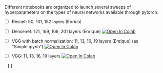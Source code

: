 Different notebooks are organized to launch several sweeps of hyperparameters on the types of neural networks available through pytorch.
- [ ] Resnet: 50, 101, 152 layers (Enrico)

- [ ] Densenet: 121, 169, 169, 201 layers (Enrique) <a href="http://colab.research.google.com/github/EnriqueFV/cad_dl/blob/main/Binary DENSENET sweep.ipynb" target="_parent">
  <img src="https://colab.research.google.com/assets/colab-badge.svg" alt="Open In Colab"/>
</a>

- [ ] VGG with batch normalization: 11, 13, 16, 19 layers (Enrique) (as "Simple.ipynb") <a href="http://colab.research.google.com/github/EnriqueFV/cad_dl/blob/main/Binary VGG batch normalize  sweep.ipynb" target="_parent">
  <img src="https://colab.research.google.com/assets/colab-badge.svg" alt="Open In Colab"/>
</a>

- [ ] VGG: 11, 13, 16, 19 layers <a href="http://colab.research.google.com/github/EnriqueFV/cad_dl/blob/main/Binary VGG sweep.ipynb" target="_parent">
  <img src="https://colab.research.google.com/assets/colab-badge.svg" alt="Open In Colab"/>
</a>
- [ ] 

